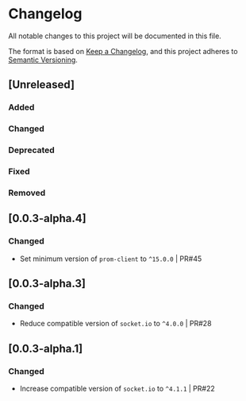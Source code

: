 # Changelog
All notable changes to this project will be documented in this file.

The format is based on [Keep a Changelog](https://keepachangelog.com/en/1.0.0/),
and this project adheres to [Semantic Versioning](https://semver.org/spec/v2.0.0.html).

## [Unreleased]

### Added

### Changed

### Deprecated

### Fixed

### Removed

## [0.0.3-alpha.4]

### Changed

- Set minimum version of `prom-client` to `^15.0.0` | PR#45

## [0.0.3-alpha.3]

### Changed

- Reduce compatible version of `socket.io` to `^4.0.0` | PR#28

## [0.0.3-alpha.1]

### Changed

- Increase compatible version of `socket.io` to `^4.1.1` | PR#22

